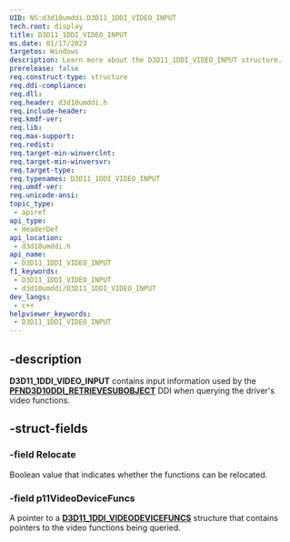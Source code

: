 ```yaml
---
UID: NS:d3d10umddi.D3D11_1DDI_VIDEO_INPUT
tech.root: display
title: D3D11_1DDI_VIDEO_INPUT
ms.date: 01/17/2023
targetos: Windows
description: Learn more about the D3D11_1DDI_VIDEO_INPUT structure.
prerelease: false
req.construct-type: structure
req.ddi-compliance: 
req.dll: 
req.header: d3d10umddi.h
req.include-header: 
req.kmdf-ver: 
req.lib: 
req.max-support: 
req.redist: 
req.target-min-winverclnt: 
req.target-min-winversvr: 
req.target-type: 
req.typenames: D3D11_1DDI_VIDEO_INPUT
req.umdf-ver: 
req.unicode-ansi: 
topic_type:
 - apiref
api_type:
 - HeaderDef
api_location:
 - d3d10umddi.h
api_name:
 - D3D11_1DDI_VIDEO_INPUT
f1_keywords:
 - D3D11_1DDI_VIDEO_INPUT
 - d3d10umddi/D3D11_1DDI_VIDEO_INPUT
dev_langs:
 - c++
helpviewer_keywords:
 - D3D11_1DDI_VIDEO_INPUT
---
```


## -description

**D3D11_1DDI_VIDEO_INPUT** contains input information used by the [**PFND3D10DDI_RETRIEVESUBOBJECT**](nc-d3d10umddi-pfnd3d10ddi_retrievesubobject.md) DDI when querying the driver's video functions.

## -struct-fields

### -field Relocate

Boolean value that indicates whether the functions can be relocated.

### -field p11VideoDeviceFuncs

A pointer to a [**D3D11_1DDI_VIDEODEVICEFUNCS**](ns-d3d10umddi-d3d11_1ddi_videodevicefuncs.md) structure that contains pointers to the video functions being queried.
